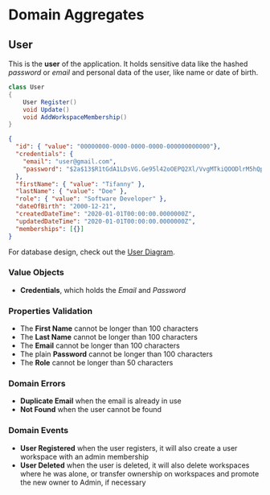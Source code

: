 # Domain Aggregates

## User

This is the **user** of the application. 
It holds sensitive data like the hashed *password* or *email* and personal data of the user, like name or date of birth.

```csharp
class User
{
    User Register()
    void Update()
    void AddWorkspaceMembership()
}
```

```json
{
  "id": { "value": "00000000-0000-0000-0000-000000000000"},
  "credentials": {
    "email": "user@gmail.com",
    "password": "$2a$13$R1tGdA1LDsVG.Ge95l42oOEPQ2Xl/VvgMTkiQOODlrM5hQpISv0qC"
  },
  "firstName": { "value": "Tifanny" },
  "lastName": { "value": "Doe" },
  "role": { "value": "Software Developer" },
  "dateOfBirth": "2000-12-21",
  "createdDateTime": "2020-01-01T00:00:00.0000000Z",
  "updatedDateTime": "2020-01-01T00:00:00.0000000Z",
  "memberships": [{}]
}
```

For database design, check out the [User Diagram](../diagrams/aggregates/Diagram.User.md).

### Value Objects

- **Credentials**, which holds the *Email* and *Password*

### Properties Validation

- The **First Name** cannot be longer than 100 characters
- The **Last Name** cannot be longer than 100 characters
- The **Email** cannot be longer than 100 characters
- The plain **Password** cannot be longer than 100 characters
- The **Role** cannot be longer than 50 characters

### Domain Errors

- **Duplicate Email** when the email is already in use
- **Not Found** when the user cannot be found

### Domain Events

- **User Registered** when the user registers, it will also create a user workspace with an admin membership
- **User Deleted** when the user is deleted, it will also delete workspaces where he was alone, 
or transfer ownership on workspaces and promote the new owner to Admin, if necessary 